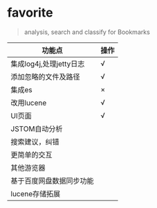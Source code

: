 # favorite
> analysis, search and classify for Bookmarks

功能点 					|操作	   
 -----------------------|----------
集成log4j,处理jetty日志	|		  √
添加忽略的文件及路径		|		  √
集成es					|		  ×
改用lucene				|		  √
UI页面					|		  √
JSTOM自动分析				|		   
搜索建议，纠错			|		   
更简单的交互				|		   
其他游览器				|		   
基于百度网盘数据同步功能	|
lucene存储拓展			|
